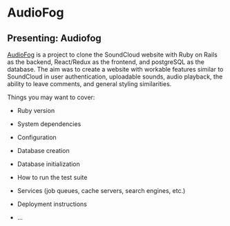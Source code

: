 # AudioFog

## Presenting: Audiofog

[AudioFog](https://audiofog.herokuapp.com/#/) is a project to clone the SoundCloud website with Ruby on Rails as the backend, React/Redux as the frontend, and postgreSQL as the database. The aim was to create a website with workable features similar to SoundCloud in user authentication, uploadable sounds, audio playback, the ability to leave comments, and general styling similarities.

Things you may want to cover:

* Ruby version

* System dependencies

* Configuration

* Database creation

* Database initialization

* How to run the test suite

* Services (job queues, cache servers, search engines, etc.)

* Deployment instructions

* ...
